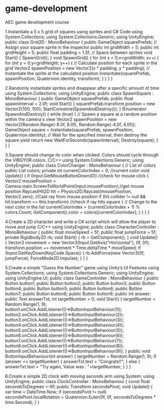 # game-development
AEC game development course

1.Instantiate a 5 x 5 grid of squares using sprites and C# Code
using System.Collections;
 using System.Collections.Generic;
 using UnityEngine;
 public class Grid2D : MonoBehaviour
 {
 public GameObject squarePrefab; // Assign your square sprite in the
 inspector
 public int gridWidth = 5;
 public int gridHeight = 5;
 public float padding = 1.3f; // Space between sprites
 void Start()
 {
 SpawnGrid();
 }
 void SpawnGrid()
 {
 for (int x = 0;x<gridWidth; x++)
 {
for (int y = 0;y<gridHeight; y++)
 {
 // Calculate position for each sprite in the grid
 Vector2 spawnPosition = new Vector2(x * padding, y * padding);
 // Instantiate the sprite at the calculated position
 Instantiate(squarePrefab, spawnPosition, Quaternion.identity,
 transform);
 }
 }
 }
 }







2.Randomly instantiate sprites and disappear after a specific
 amount of time
using System.Collections;
 using UnityEngine;
 public class SpawnSquare : MonoBehaviour
 {
 public GameObject squarePrefab;
 public float spawnInterval = 2.0f;
 void Start()
 {
 squarePrefab.transform.position = new Vector2(100, 100);
 StartCoroutine(SpawnAndDestroy());
 }
 IEnumerator SpawnAndDestroy()
 {
 while (true)
 {
 // Spawn a square at a random position within the camera's view
 Vector2 spawnPosition = new Vector2(Random.Range(-8.0f, 8.0f),
 Random.Range(-4.0f, 4.0f));
 GameObject square = Instantiate(squarePrefab, spawnPosition,
 Quaternion.identity);
// Wait for the specified interval, then destroy the square
 yield return new WaitForSeconds(spawnInterval);
 Destroy(square);
 }
 }
 }









3.Square should change its color when clicked. Colors should cycle through the VIBGYOR colors.
C/C++
 using System.Collections.Generic;
 using UnityEngine;
 public class ColorChanger : MonoBehaviour
 {
 // List of colors
 public List<Color> colors;
 private int currentColorIndex = 0; //current color
 void Update()
 {
 if (Input.GetMouseButtonDown(0)) //check for mouse click
 {
Vector2 mousePosition =
 Camera.main.ScreenToWorldPoint(Input.mousePosition);//get mouse position
 RaycastHit2D hit = Physics2D.Raycast(mousePosition, Vector2.zero); //Cast
 ray from mouse position
 if (hit.collider != null && hit.transform == this.transform) //check if ray
 hits square
 {
 // Change to the next color in the list
 currentColorIndex = (currentColorIndex + 1) % colors.Count;
 GetComponent<SpriteRenderer>().color = colors[currentColorIndex];
 }
 }
 }
 }







4.Create a 2D character and write a C# script which will allow
 the player to move and jump
C/C++
using UnityEngine;
public class CharacterController : MonoBehaviour
 {
 public float moveSpeed = 5f;
 public float jumpForce = 5f;
 private Rigidbody2D rb;
 void Start()
 {
 rb = GetComponent<Rigidbody2D>();
 }
 void Update()
 {
 Vector3 movement = new Vector3(Input.GetAxis("Horizontal"), 0f, 0f);
 transform.position += movement * Time.deltaTime * moveSpeed;
 if (Input.GetKeyDown(KeyCode.Space))
 {
 rb.AddForce(new Vector3(0f, jumpForce), ForceMode2D.Impulse);
 }
 }
 }














5.Create a simple “Guess the Number” game using Unity’s UI
 Features
using System.Collections;
 using System.Collections.Generic;
 using UnityEngine;
 using UnityEngine.UI;
 public class GameController : MonoBehaviour
 {
 public Button button1;
 public Button button2;
 public Button button3;
 public Button button4;
 public Button button5;
 public Button button6;
 public Button button7;
public Button button8;
 public Button button9;
 public int answer;
 public Text answerTxt;
 int targetNumber = 0;
 void Start()
 {
 targetNumber = Random.Range(1, 9);
 button1.onClick.AddListener(()=>ButtonInputBehaviour(1));
 button2.onClick.AddListener(()=>ButtonInputBehaviour(2));
 button3.onClick.AddListener(()=>ButtonInputBehaviour(3));
 button4.onClick.AddListener(()=>ButtonInputBehaviour(4));
 button5.onClick.AddListener(()=>ButtonInputBehaviour(5));
 button6.onClick.AddListener(()=>ButtonInputBehaviour(6));
 button7.onClick.AddListener(()=>ButtonInputBehaviour(7));
 button8.onClick.AddListener(()=>ButtonInputBehaviour(8));
 button9.onClick.AddListener(()=>ButtonInputBehaviour(9));
 }
 public void ButtonInputBehaviour(int answer)
 {
 targetNumber = Random.Range(1, 9);
 if (answer == targetNumber)
 {
 answerTxt.text = "Congrats!!";
 }
 else
 {
 answerTxt.text = "Try again, Value was : "+targetNumber;
 }
 }
 }

6.Create a simple 2D clock with moving seconds arm
using System;
 using UnityEngine;
 public class ClockController : MonoBehaviour
 {
 const float secondsToDegrees =-6f;
 public Transform secondsPivot;
 void Update()
 {
 var time = DateTime.Now;
 if (secondsPivot != null)
 secondsPivot.localRotation = Quaternion.Euler(0f, 0f, secondsToDegrees *
 time.Second);
 }
 }
